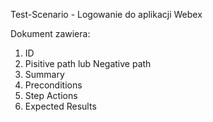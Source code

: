 Test-Scenario - Logowanie do aplikacji Webex 

Dokument zawiera:
1. ID
2. Pisitive path lub Negative path
3. Summary
4. Preconditions
5. Step Actions
6. Expected Results

